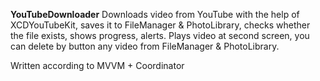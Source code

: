 **YouTubeDownloader** Downloads video from YouTube with the help of XCDYouTubeKit, saves it to FileManager & PhotoLibrary, checks whether the file exists, shows progress, alerts. Plays video at second screen, you can delete by button any video from FileManager & PhotoLibrary.

Written according to MVVM + Coordinator
